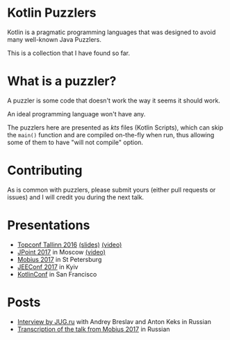 Kotlin Puzzlers
===============

Kotlin is a pragmatic programming languages that was designed to avoid many well-known Java Puzzlers. 

This is a collection that I have found so far.

What is a puzzler?
==================
 
A puzzler is some code that doesn't work the way it seems it should work.

An ideal programming language won't have any.

The puzzlers here are presented as *kts* files (Kotlin Scripts), which can skip the
`main()` function and are compiled on-the-fly when run, thus allowing some of them to have 
"will not compile" option.

Contributing
============

As is common with puzzlers, please submit yours (either pull requests or issues) and I will credit you 
during the next talk.

Presentations
=============

* [Topconf Tallinn 2016](http://topconf.com/tallinn-2016/trackevent/kotlin-puzzlers/) [(slides)](https://docs.google.com/presentation/d/1eSl70ID_yLsq-MdRfPoubV2LU-KZpqlQf-5nskbXsQs/) [(video)](https://youtu.be/MDhjIkkpBAQ)
* [JPoint 2017](http://jpoint.ru/talks/kotlin-puzzlers/) in Moscow [(video)](https://youtu.be/h4eIuz-CwYc?t=8h26m14s) 
* [Mobius 2017](https://mobiusconf.com/en/talks/kotlin-puzzlers/) in St Petersburg
* [JEEConf 2017](http://jeeconf.com/program/kotlin-puzzlers/) in Kyiv
* [KotlinConf](https://kotlinconf.com/speakers/) in San Francisco

Posts
=====

* [Interview by JUG.ru](https://habrahabr.ru/company/jugru/blog/323562/) with Andrey Breslav and Anton Keks in Russian
* [Transcription of the talk from Mobius 2017](https://habrahabr.ru/company/jugru/blog/338924/) in Russian 
